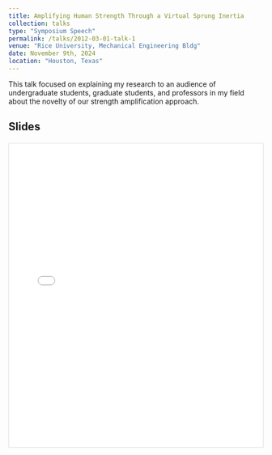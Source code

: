 ```yaml
---
title: Amplifying Human Strength Through a Virtual Sprung Inertia
collection: talks
type: "Symposium Speech"
permalink: /talks/2012-03-01-talk-1
venue: "Rice University, Mechanical Engineering Bldg"
date: November 9th, 2024
location: "Houston, Texas"
---
```

This talk focused on explaining my research to an audience of undergraduate students, graduate students, and professors in my field about the novelty of our strength amplification approach.

## Slides

<div style="border: 1px solid #ddd; margin-top: 20px; height: 600px; overflow: hidden;">
  <iframe 
    src="files/GCURS_ZBS_Slides.pptx.pdf" 
    style="width: 100%; height: 100%;" 
    frameborder="0">
  </iframe>
</div>
